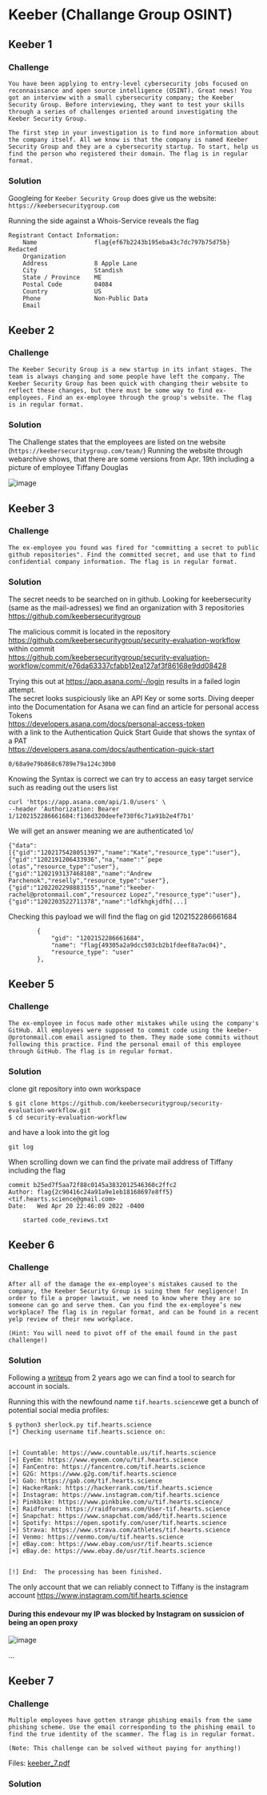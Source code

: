 # Keeber (Challange Group OSINT)

## Keeber 1
### Challenge
``` 
You have been applying to entry-level cybersecurity jobs focused on reconnaissance and open source intelligence (OSINT). Great news! You got an interview with a small cybersecurity company; the Keeber Security Group. Before interviewing, they want to test your skills through a series of challenges oriented around investigating the Keeber Security Group.

The first step in your investigation is to find more information about the company itself. All we know is that the company is named Keeber Security Group and they are a cybersecurity startup. To start, help us find the person who registered their domain. The flag is in regular format. 
```

### Solution

Googleing for `Keeber Security Group` does give us the website:  
`https://keebersecuritygroup.com`

Running the side against a Whois-Service reveals the flag
```
Registrant Contact Information:
    Name                flag{ef67b2243b195eba43c7dc797b75d75b} Redacted
    Organization
    Address             8 Apple Lane
    City                Standish
    State / Province    ME
    Postal Code         04084
    Country             US
    Phone               Non-Public Data
    Email

```

## Keeber 2
### Challenge
```
The Keeber Security Group is a new startup in its infant stages. The team is always changing and some people have left the company. The Keeber Security Group has been quick with changing their website to reflect these changes, but there must be some way to find ex-employees. Find an ex-employee through the group's website. The flag is in regular format. 
```

### Solution

The Challenge states that the employees are listed on tne website (`https://keebersecuritygroup.com/team/`)
Running the website through webarchive shows, that there are some versions from Apr. 19th including a picture of employee Tiffany Douglas

![image](assets/Keeber2-flag.PNG)

## Keeber 3
### Challenge
```
The ex-employee you found was fired for "committing a secret to public github repositories". Find the committed secret, and use that to find confidential company information. The flag is in regular format. 
```

### Solution

The secret needs to be searched on in github.
Looking for keebersecurity (same as the mail-adresses) we find an organization with 3 repositories
https://github.com/keebersecuritygroup

The malicious commit is located in the repository  
https://github.com/keebersecuritygroup/security-evaluation-workflow  
within commit   
https://github.com/keebersecuritygroup/security-evaluation-workflow/commit/e76da63337cfabb12ea127af3f86168e9dd08428

Trying this out at https://app.asana.com/-/login results in a failed login attempt.  
The secret looks suspiciously like an API Key or some sorts.
Diving deeper into the Documentation for Asana we can find an article for personal access Tokens  
https://developers.asana.com/docs/personal-access-token  
with a link to the Authentication Quick Start Guide that shows the syntax of a PAT  
https://developers.asana.com/docs/authentication-quick-start

```
0/68a9e79b868c6789e79a124c30b0
```

Knowing the Syntax is correct we can try to access an easy target service such as reading out the users list
```
curl 'https://app.asana.com/api/1.0/users' \
--header 'Authorization: Bearer 1/1202152286661684:f136d320deefe730f6c71a91b2e4f7b1'
```

We will get an answer meaning we are authenticated \o/
```
{"data":[{"gid":"1202175428051397","name":"Kate","resource_type":"user"},{"gid":"1202191206433936","na,"name":"´pepe lotas","resource_type":"user"},{"gid":"1202193137468108","name":"Andrew Parchenok","reselly","resource_type":"user"},{"gid":"1202202298883155","name":"keeber-rachel@protonmail.com","resourcez Lopez","resource_type":"user"},{"gid":"1202203522711378","name":"ldfkhgkjdfh[...]
```

Checking this payload we will find the flag on gid 1202152286661684

```
        {
            "gid": "1202152286661684",
            "name": "flag{49305a2a9dcc503cb2b1fdeef8a7ac04}",
            "resource_type": "user"
        },
```

## Keeber 5
### Challenge
```
The ex-employee in focus made other mistakes while using the company's GitHub. All employees were supposed to commit code using the keeber-@protonmail.com email assigned to them. They made some commits without following this practice. Find the personal email of this employee through GitHub. The flag is in regular format. 
```

### Solution

clone git repository into own workspace
```
$ git clone https://github.com/keebersecuritygroup/security-evaluation-workflow.git
$ cd security-evaluation-workflow
```

and have a look into the git log
```
git log
```

When scrolling down we can find the private mail address of Tiffany including the flag
```
commit b25ed7f5aa72f88c0145a3832012546360c2ffc2
Author: flag{2c90416c24a91a9e1eb18168697e8ff5} <tif.hearts.science@gmail.com>
Date:   Wed Apr 20 22:46:09 2022 -0400

    started code_reviews.txt
```

## Keeber 6
### Challenge
```
After all of the damage the ex-employee's mistakes caused to the company, the Keeber Security Group is suing them for negligence! In order to file a proper lawsuit, we need to know where they are so someone can go and serve them. Can you find the ex-employee’s new workplace? The flag is in regular format, and can be found in a recent yelp review of their new workplace.

(Hint: You will need to pivot off of the email found in the past challenge!) 
```

### Solution

Following a [writeup](https://github.com/W3rni0/NahamCon_CTF_2020#finsta) from 2 years ago we can find a tool to search for account in socials.

Running this with the newfound name `tif.hearts.science`we get a bunch of potential social media profiles:
```
$ python3 sherlock.py tif.hearts.science
[*] Checking username tif.hearts.science on:


[+] Countable: https://www.countable.us/tif.hearts.science
[+] EyeEm: https://www.eyeem.com/u/tif.hearts.science
[+] FanCentro: https://fancentro.com/tif.hearts.science
[+] G2G: https://www.g2g.com/tif.hearts.science
[+] Gab: https://gab.com/tif.hearts.science
[+] HackerRank: https://hackerrank.com/tif.hearts.science
[+] Instagram: https://www.instagram.com/tif.hearts.science
[+] Pinkbike: https://www.pinkbike.com/u/tif.hearts.science/
[+] Raidforums: https://raidforums.com/User-tif.hearts.science
[+] Snapchat: https://www.snapchat.com/add/tif.hearts.science
[+] Spotify: https://open.spotify.com/user/tif.hearts.science
[+] Strava: https://www.strava.com/athletes/tif.hearts.science
[+] Venmo: https://venmo.com/u/tif.hearts.science
[+] eBay.com: https://www.ebay.com/usr/tif.hearts.science
[+] eBay.de: https://www.ebay.de/usr/tif.hearts.science


[!] End:  The processing has been finished.
```

The only account that we can reliably connect to Tiffany is the instagram account
https://www.instagram.com/tif.hearts.science

#### During this endevour my IP was blocked by Instagram on sussicion of being an open proxy
![image](assets/Keeber6-IG_IP-Block.PNG)

...

## Keeber 7
### Challenge
```
Multiple employees have gotten strange phishing emails from the same phishing scheme. Use the email corresponding to the phishing email to find the true identity of the scammer. The flag is in regular format.

(Note: This challenge can be solved without paying for anything!) 
```
Files: [keeber_7.pdf](keeber_7.pdf)
### Solution
